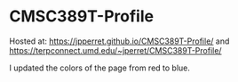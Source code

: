 # CMSC389T-Profile

Hosted at: https://jpperret.github.io/CMSC389T-Profile/ and
 https://terpconnect.umd.edu/~jperret/CMSC389T-Profile/

 I updated the colors of the page from red to blue.
